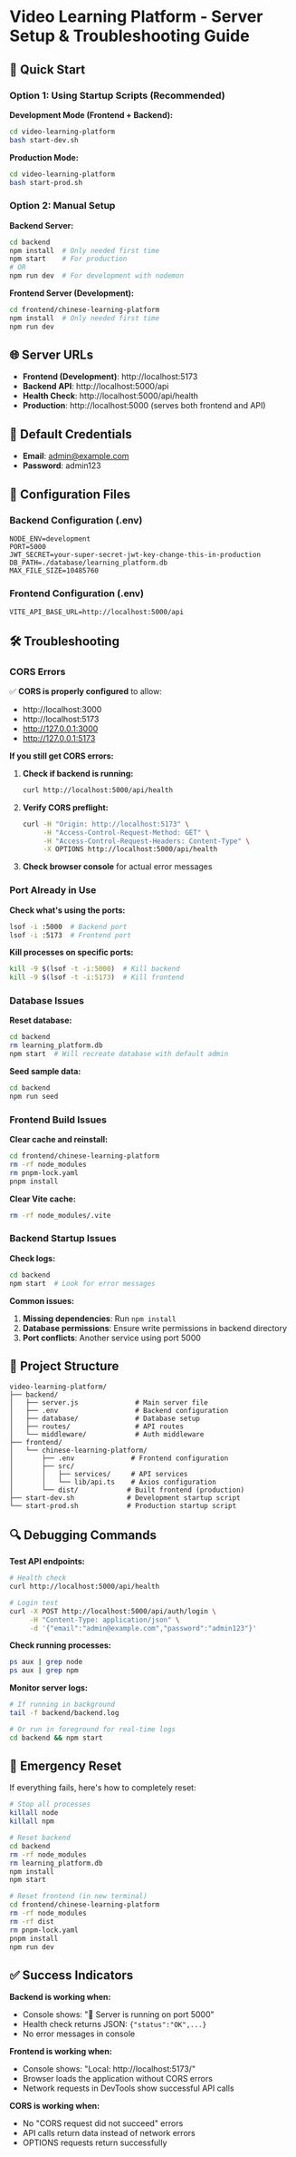 # Video Learning Platform - Server Setup & Troubleshooting Guide

## 🚀 Quick Start

### Option 1: Using Startup Scripts (Recommended)

**Development Mode (Frontend + Backend):**
```bash
cd video-learning-platform
bash start-dev.sh
```

**Production Mode:**
```bash
cd video-learning-platform
bash start-prod.sh
```

### Option 2: Manual Setup

**Backend Server:**
```bash
cd backend
npm install  # Only needed first time
npm start    # For production
# OR
npm run dev  # For development with nodemon
```

**Frontend Server (Development):**
```bash
cd frontend/chinese-learning-platform
npm install  # Only needed first time
npm run dev
```

## 🌐 Server URLs

- **Frontend (Development)**: http://localhost:5173
- **Backend API**: http://localhost:5000/api
- **Health Check**: http://localhost:5000/api/health
- **Production**: http://localhost:5000 (serves both frontend and API)

## 👤 Default Credentials

- **Email**: admin@example.com
- **Password**: admin123

## 🔧 Configuration Files

### Backend Configuration (.env)
```env
NODE_ENV=development
PORT=5000
JWT_SECRET=your-super-secret-jwt-key-change-this-in-production
DB_PATH=./database/learning_platform.db
MAX_FILE_SIZE=10485760
```

### Frontend Configuration (.env)
```env
VITE_API_BASE_URL=http://localhost:5000/api
```

## 🛠️ Troubleshooting

### CORS Errors
✅ **CORS is properly configured** to allow:
- http://localhost:3000
- http://localhost:5173
- http://127.0.0.1:3000
- http://127.0.0.1:5173

**If you still get CORS errors:**

1. **Check if backend is running:**
   ```bash
   curl http://localhost:5000/api/health
   ```

2. **Verify CORS preflight:**
   ```bash
   curl -H "Origin: http://localhost:5173" \
        -H "Access-Control-Request-Method: GET" \
        -H "Access-Control-Request-Headers: Content-Type" \
        -X OPTIONS http://localhost:5000/api/health
   ```

3. **Check browser console** for actual error messages

### Port Already in Use

**Check what's using the ports:**
```bash
lsof -i :5000  # Backend port
lsof -i :5173  # Frontend port
```

**Kill processes on specific ports:**
```bash
kill -9 $(lsof -t -i:5000)  # Kill backend
kill -9 $(lsof -t -i:5173)  # Kill frontend
```

### Database Issues

**Reset database:**
```bash
cd backend
rm learning_platform.db
npm start  # Will recreate database with default admin
```

**Seed sample data:**
```bash
cd backend
npm run seed
```

### Frontend Build Issues

**Clear cache and reinstall:**
```bash
cd frontend/chinese-learning-platform
rm -rf node_modules
rm pnpm-lock.yaml
pnpm install
```

**Clear Vite cache:**
```bash
rm -rf node_modules/.vite
```

### Backend Startup Issues

**Check logs:**
```bash
cd backend
npm start  # Look for error messages
```

**Common issues:**
1. **Missing dependencies**: Run `npm install`
2. **Database permissions**: Ensure write permissions in backend directory
3. **Port conflicts**: Another service using port 5000

## 📁 Project Structure

```
video-learning-platform/
├── backend/
│   ├── server.js              # Main server file
│   ├── .env                   # Backend configuration
│   ├── database/              # Database setup
│   ├── routes/                # API routes
│   └── middleware/            # Auth middleware
├── frontend/
│   └── chinese-learning-platform/
│       ├── .env              # Frontend configuration
│       ├── src/
│       │   ├── services/     # API services
│       │   └── lib/api.ts    # Axios configuration
│       └── dist/            # Built frontend (production)
├── start-dev.sh             # Development startup script
└── start-prod.sh            # Production startup script
```

## 🔍 Debugging Commands

**Test API endpoints:**
```bash
# Health check
curl http://localhost:5000/api/health

# Login test
curl -X POST http://localhost:5000/api/auth/login \
     -H "Content-Type: application/json" \
     -d '{"email":"admin@example.com","password":"admin123"}'
```

**Check running processes:**
```bash
ps aux | grep node
ps aux | grep npm
```

**Monitor server logs:**
```bash
# If running in background
tail -f backend/backend.log

# Or run in foreground for real-time logs
cd backend && npm start
```

## 🚨 Emergency Reset

If everything fails, here's how to completely reset:

```bash
# Stop all processes
killall node
killall npm

# Reset backend
cd backend
rm -rf node_modules
rm learning_platform.db
npm install
npm start

# Reset frontend (in new terminal)
cd frontend/chinese-learning-platform
rm -rf node_modules
rm -rf dist
rm pnpm-lock.yaml
pnpm install
npm run dev
```

## ✅ Success Indicators

**Backend is working when:**
- Console shows: "🚀 Server is running on port 5000"
- Health check returns JSON: `{"status":"OK",...}`
- No error messages in console

**Frontend is working when:**
- Console shows: "Local: http://localhost:5173/"
- Browser loads the application without CORS errors
- Network requests in DevTools show successful API calls

**CORS is working when:**
- No "CORS request did not succeed" errors
- API calls return data instead of network errors
- OPTIONS requests return successfully
